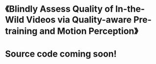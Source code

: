 # 《Blindly Assess Quality of In-the-Wild Videos via Quality-aware Pre-training and Motion Perception》

# Source code coming soon!
